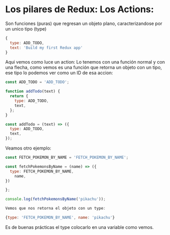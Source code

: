 # Los pilares de Redux: Los Actions:

Son funciones (puras) que regresan un objeto plano, caracterizandose por un unico tipo (type)

```javascript
{
  type: ADD_TODO,
  text: 'Build my first Redux app'
}
```

Aqui vemos como luce un action: Lo tenemos con una función normal y con una flecha, como vemos es una función que retorna un objeto con un tipo, ese tipo lo podemos ver como un ID de esa accion:

```javascript
const ADD_TODO = 'ADD_TODO';

function addTodo(text) {
  return {
    type: ADD_TODO,
    text,
  };
}

const addTodo = (text) => ({
  type: ADD_TODO,
  text,
});
```

Veamos otro ejemplo:

```javascript
const FETCH_POKEMON_BY_NAME = 'FETCH_POKEMON_BY_NAME';

const fetchPokemonsByName = (name) => ({
  type: FETCH_POKEMON_BY_NAME,
    name,
})

};

console.log(fetchPokemonsByName('pikachu'));

Vemos que nos retorna el objeto con un type:

{type: 'FETCH_POKEMON_BY_NAME', name: 'pikachu'}
```

Es de buenas prácticas el type colocarlo en una variable como vemos.
